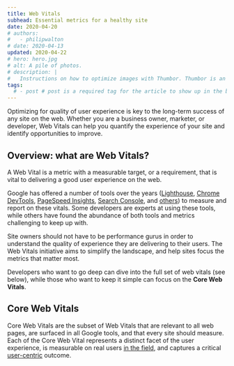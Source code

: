 ```yaml
---
title: Web Vitals
subhead: Essential metrics for a healthy site
date: 2020-04-20
# authors:
#   - philipwalton
# date: 2020-04-13
updated: 2020-04-22
# hero: hero.jpg
# alt: A pile of photos.
# description: |
#   Instructions on how to optimize images with Thumbor. Thumbor is an open-source image CDN and can be used for free to resize, compress, and transform images.
tags:
  # - post # post is a required tag for the article to show up in the blog.
---
```


Optimizing for quality of user experience is key to the long-term success of any site on the web. Whether you are a business owner, marketer, or developer, Web Vitals can help you quantify the experience of your site and identify opportunities to improve.

## Overview: what are Web Vitals?

A Web Vital is a metric with a measurable target, or a requirement, that is vital to delivering a good user experience on the web.

Google has offered a number of tools over the years ([Lighthouse](https://developers.google.com/web/tools/lighthouse), [Chrome DevTools](https://developers.google.com/web/tools/chrome-devtools), [PageSpeed Insights](https://developers.google.com/speed/pagespeed/insights/), [Search Console](https://search.google.com/search-console/about), and [others](https://developers.google.com/web/fundamentals/performance/speed-tools)) to measure and report on these vitals. Some developers are experts at using these tools, while others have found the abundance of both tools and metrics challenging to keep up with.

Site owners should not have to be performance gurus in order to understand the quality of experience they are delivering to their users. The Web Vitals initiative aims to simplify the landscape, and help sites focus the metrics that matter most.

Developers who want to go deep can dive into the full set of web vitals (see below), while those who want to keep it simple can focus on the **Core Web Vitals**.

## Core Web Vitals

Core Web Vitals are the subset of Web Vitals that are relevant to all web pages, are surfaced in all Google tools, and that every site should measure.  Each of the Core Web Vital represents a distinct facet of the user experience, is measurable on real users [in the field](https://web.dev/user-centric-performance-metrics/#how-metrics-are-measured), and captures a critical [user-centric](https://web.dev/user-centric-performance-metrics/#how-metrics-are-measured) outcome.
